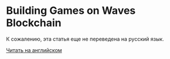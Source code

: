 # Building Games on Waves Blockchain

К сожалению, эта статья еще не переведена на русский язык.

[Читать на английском](/en/building-apps/waves-api-and-sdk/waves-gaming-api)
